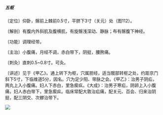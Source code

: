 ##### 五枢

〔定位〕仰卧，髂前上棘前0.5寸，平脐下3寸（关元）处（图112）。

〔解剖〕有腹内外斜肌及腹横肌，有旋髂浅深动、静脉；布有髂腹下神经。

〔功能〕调理经带。

〔主治〕小腹痛，月经不调，赤白带下，阴挺，腰胯痛。

〔刺灸〕直刺0.5~0.8寸。可灸。

〔讲述〕见于《甲乙》。通上转下为枢，穴属胆经，适当髋部转枢之处，约距京门斜下5寸，下临维道5分，因名。穴为足少阳、带脉之会。《甲乙》：治男子阴疝，两丸上入小腹痛。妇人下赤白，里急瘈疭。《大成》：治男子寒疝，阴卵上入小腹痛，妇人赤白带下，里急瘈疭。临床常配大敦治疝痛，配关元、百会、归来治阴挺，配三阴交、次髎治带下。

![](./img/图112.jpg)
